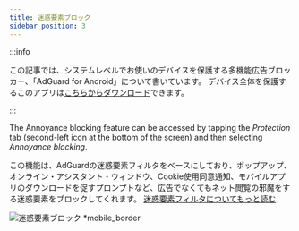 ```yaml
---
title: 迷惑要素ブロック
sidebar_position: 3
---
```


:::info

この記事では、システムレベルでお使いのデバイスを保護する多機能広告ブロッカー、「AdGuard for Android」について書いています。 デバイス全体を保護するこのアプリは[こちらからダウンロード](https://agrd.io/download-kb-adblock)できます。

:::

The Annoyance blocking feature can be accessed by tapping the _Protection_ tab (second-left icon at the bottom of the screen) and then selecting _Annoyance blocking_.

この機能は、AdGuardの迷惑要素フィルタをベースにしており、ポップアップ、オンライン・アシスタント・ウィンドウ、Cookie使用同意通知、モバイルアプリのダウンロードを促すプロンプトなど、広告でなくてもネット閲覧の邪魔をする迷惑要素をブロックしてくれます。 [迷惑要素フィルタについてもっと読む](/general/ad-filtering/adguard-filters/#adguard-filters)

![迷惑要素ブロック \*mobile_border](https://cdn.adtidy.org/blog/new/sibyggScreenshot_20230621-163719_AdGuard.jpg)

